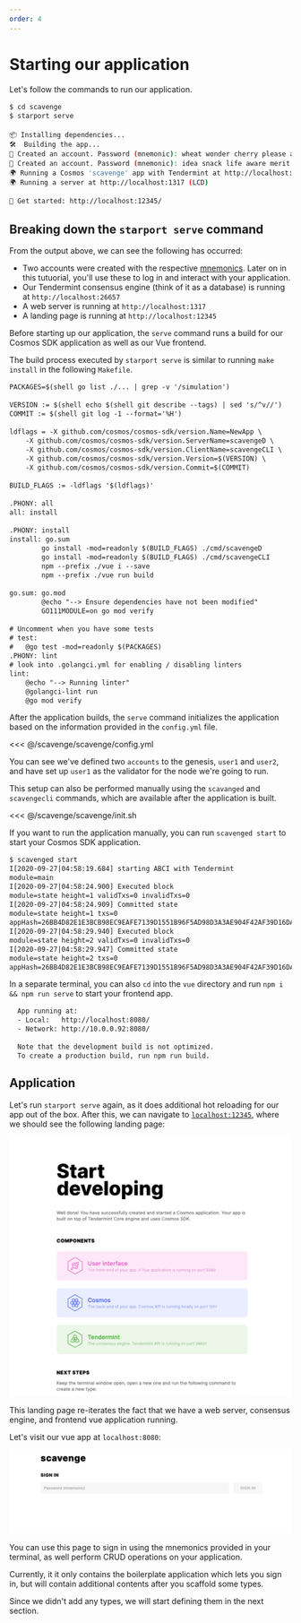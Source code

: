 ```yaml
---
order: 4
---
```


# Starting our application

Let's follow the commands to run our application.

```bash
$ cd scavenge
$ starport serve

📦 Installing dependencies...
🛠️  Building the app...
🙂 Created an account. Password (mnemonic): wheat wonder cherry please actor armed angry suggest square fringe confirm unusual equip access symbol visit cry hen one fat absorb stamp miracle alone
🙂 Created an account. Password (mnemonic): idea snack life aware merit rough end shadow pond tide sweet column visual report multiply bronze claw cry bamboo payment taxi glare process immune
🌍 Running a Cosmos 'scavenge' app with Tendermint at http://localhost:26657.
🌍 Running a server at http://localhost:1317 (LCD)

🚀 Get started: http://localhost:12345/

```

## Breaking down the `starport serve` command

From the output above, we can see the following has occurred:
- Two accounts were created with the respective [mnemonics](https://support.mycrypto.com/general-knowledge/cryptography/how-do-mnemonic-phrases-work). Later on in this tutuorial, you'll use these to log in and interact with your application.
- Our Tendermint consensus engine (think of it as a database) is running at `http://localhost:26657`
- A web server is running at `http://localhost:1317`
- A landing page is running at `http://localhost:12345`

Before starting up our application, the `serve` command runs a build for our Cosmos SDK application as well as our Vue frontend.

The build process executed by `starport serve` is similar to running `make install` in the following `Makefile`.

```
PACKAGES=$(shell go list ./... | grep -v '/simulation')

VERSION := $(shell echo $(shell git describe --tags) | sed 's/^v//')
COMMIT := $(shell git log -1 --format='%H')

ldflags = -X github.com/cosmos/cosmos-sdk/version.Name=NewApp \
	-X github.com/cosmos/cosmos-sdk/version.ServerName=scavengeD \
	-X github.com/cosmos/cosmos-sdk/version.ClientName=scavengeCLI \
	-X github.com/cosmos/cosmos-sdk/version.Version=$(VERSION) \
	-X github.com/cosmos/cosmos-sdk/version.Commit=$(COMMIT) 

BUILD_FLAGS := -ldflags '$(ldflags)'

.PHONY: all
all: install

.PHONY: install
install: go.sum
		go install -mod=readonly $(BUILD_FLAGS) ./cmd/scavengeD
		go install -mod=readonly $(BUILD_FLAGS) ./cmd/scavengeCLI
		npm --prefix ./vue i --save 
		npm --prefix ./vue run build

go.sum: go.mod
		@echo "--> Ensure dependencies have not been modified"
		GO111MODULE=on go mod verify

# Uncomment when you have some tests
# test:
# 	@go test -mod=readonly $(PACKAGES)
.PHONY: lint
# look into .golangci.yml for enabling / disabling linters
lint:
	@echo "--> Running linter"
	@golangci-lint run
	@go mod verify
```

After the application builds, the `serve` command initializes the application based on the information provided in the `config.yml` file.

<<< @/scavenge/scavenge/config.yml

You can see we've defined two `accounts` to the genesis, `user1` and `user2`, and have set up `user1` as the validator for the node we're going to run.

This setup can also be performed manually using the `scavanged` and `scavengecli` commands, which are available after the application is built.

<<< @/scavenge/scavenge/init.sh

If you want to run the application manually, you can run `scavenged start` to start your Cosmos SDK application.

```
$ scavenged start
I[2020-09-27|04:58:19.684] starting ABCI with Tendermint                module=main 
I[2020-09-27|04:58:24.900] Executed block                               module=state height=1 validTxs=0 invalidTxs=0
I[2020-09-27|04:58:24.909] Committed state                              module=state height=1 txs=0 appHash=26BB4D82E1E3BCB98EC9EAFE7139D1551B96F5AD98D3A3AE904F42AF39D16DA6
I[2020-09-27|04:58:29.940] Executed block                               module=state height=2 validTxs=0 invalidTxs=0
I[2020-09-27|04:58:29.947] Committed state                              module=state height=2 txs=0 appHash=26BB4D82E1E3BCB98EC9EAFE7139D1551B96F5AD98D3A3AE904F42AF39D16DA6
```

In a separate terminal, you can also `cd` into the `vue` directory and run `npm i && npm run serve` to start your frontend app.

```
  App running at:
  - Local:   http://localhost:8080/ 
  - Network: http://10.0.0.92:8080/

  Note that the development build is not optimized.
  To create a production build, run npm run build.
```

## Application


Let's run `starport serve` again, as it does additional hot reloading for our app out of the box. After this, we can navigate to [`localhost:12345`](http://localhost:12345), where we should see the following landing page:

![](./img/ui.png)

This landing page re-iterates the fact that we have a web server, consensus engine, and frontend vue application running.

Let's visit our vue app at `localhost:8080`:

![](./img/fe.png)

You can use this page to sign in using the mnemonics provided in your terminal, as well perform CRUD operations on your application.

Currently, it it only contains the boilerplate application which lets you sign in, but will contain additional contents after you scaffold some types.

Since we didn't add any types, we will start defining them in the next section.
